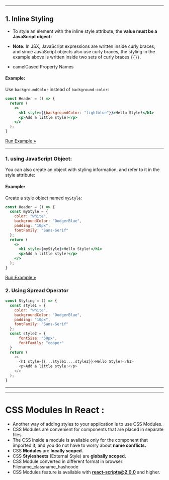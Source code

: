 

---

## 1. Inline Styling

- To style an element with the inline style attribute, the **value must be a JavaScript object:**

- **Note:** In JSX, JavaScript expressions are written inside curly braces, and since JavaScript objects also use curly braces, the styling in the example above is written inside two sets of curly braces `{{}}`.

- camelCased Property Names

#### Example:

Use `backgroundColor` instead of `background-color`:

```jsx
const Header = () => {
  return (
    <>
      <h1 style={{backgroundColor: "lightblue"}}>Hello Style!</h1>
      <p>Add a little style!</p>
    </>
  );
}
```

[Run Example »](https://www.w3schools.com/REACT/showreact.asp?filename=demo2_react_css_camelcase)

---
### 1. using JavaScript Object:
You can also create an object with styling information, and refer to it in the style attribute:

#### Example:

Create a style object named `myStyle`:

```jsx
const Header = () => {
  const myStyle = {
    color: "white",
    backgroundColor: "DodgerBlue",
    padding: "10px",
    fontFamily: "Sans-Serif"
  };
  return (
    <>
      <h1 style={myStyle}>Hello Style!</h1>
      <p>Add a little style!</p>
    </>
  );
}
```

[Run Example »](https://www.w3schools.com/REACT/showreact.asp?filename=demo2_react_css_inline_object)

### 2. Using Spread Operator

```js
const Styling = () => {
  const style1 = {
    color: "white",
    backgroundColor: "DodgerBlue",
    padding: "10px",
    fontFamily: "Sans-Serif"
  };
  const style2 = {
	  fontSize: "50px",
	  fontFamily: "cooper"
  }
  return (
    <>
      <h1 style={{...style1,...style2}}>Hello Style!</h1>
      <p>Add a little style!</p>
    </>
  );
}
```
---
---
# CSS Modules In React :

- Another way of adding styles to your application is to use CSS Modules.
- CSS Modules are convenient for components that are placed in separate files.
- The CSS inside a module is available only for the component that imported it, and you do not have to worry about **name conflicts.**
- CSS **Modules** are **locally scoped.**
- CSS **Stylesheets** (External Style) are **globally scoped.**
- CSS Module converted in different format in browser:
	 Filename_classname_hashcode
- CSS Modules feature is available with **react-scripts@2.0.0** and higher. 